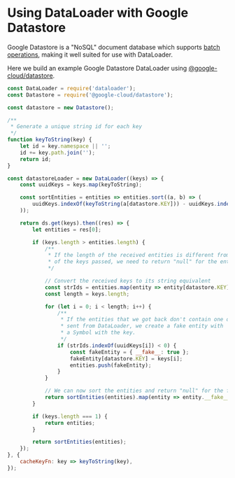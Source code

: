 # Using DataLoader with Google Datastore

Google Datastore is a "NoSQL" document database which supports [batch operations](https://cloud.google.com/datastore/docs/concepts/entities#batch_operations),
making it well suited for use with DataLoader.

Here we build an example Google Datastore DataLoader using [@google-cloud/datastore](https://cloud.google.com/nodejs/docs/reference/datastore/1.3.x/Datastore).

```js
const DataLoader = require('dataloader');
const Datastore = require('@google-cloud/datastore');

const datastore = new Datastore();

/**
 * Generate a unique string id for each key
 */
function keyToString(key) {
    let id = key.namespace || '';
    id += key.path.join('');
    return id;
}

const datastoreLoader = new DataLoader((keys) => {
    const uuidKeys = keys.map(keyToString);

    const sortEntities = entities => entities.sort((a, b) => (
        uuidKeys.indexOf(keyToString(a[datastore.KEY])) - uuidKeys.indexOf(keyToString(b[datastore.KEY]))
    ));

    return ds.get(keys).then((res) => {
        let entities = res[0];

        if (keys.length > entities.length) {
            /**
             * If the length of the received entities is different from the length
             * of the keys passed, we need to return "null" for the entities not found.
             */

            // Convert the received keys to its string equivalent
            const strIds = entities.map(entity => entity[datastore.KEY]).map(keyToString);
            const length = keys.length;

            for (let i = 0; i < length; i++) {
                /**
                 * If the entities that we got back don't contain one of the
                 * sent from DataLoader, we create a fake entity with
                 * a Symbol with the key.
                 */
                if (strIds.indexOf(uuidKeys[i]) < 0) {
                    const fakeEntity = { __fake__: true };
                    fakeEntity[datastore.KEY] = keys[i];
                    entities.push(fakeEntity);
                }
            }

            // We can now sort the entities and return "null" for the fake ones
            return sortEntities(entities).map(entity => entity.__fake__ ? null : entity);
        }

        if (keys.length === 1) {
            return entities;
        }

        return sortEntities(entities);
    });
}, {
    cacheKeyFn: key => keyToString(key),
});
```


